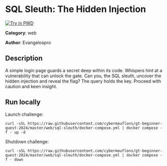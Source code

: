 # SQL Sleuth: The Hidden Injection

[![Try in PWD](https://raw.githubusercontent.com/play-with-docker/stacks/master/assets/images/button.png)](https://labs.play-with-docker.com/?stack=https://raw.githubusercontent.com/cybermouflons/gt-beginner-quest-2024/master/web/sql-sleuth/docker-compose.yml)


**Category**: web

**Author**: Evangelospro

## Description

A simple login page guards a secret deep within its code. Whispers hint at a vulnerability that can unlock the gate. Can you, the SQL sleuth, uncover the hidden injection and reveal the flag? The query holds the key. Proceed with caution and keen insight.



## Run locally

Launch challenge:
```
curl -sSL https://raw.githubusercontent.com/cybermouflons/gt-beginner-quest-2024/master/web/sql-sleuth/docker-compose.yml | docker compose -f - up -d
```

Shutdown challenge:
```
curl -sSL https://raw.githubusercontent.com/cybermouflons/gt-beginner-quest-2024/master/web/sql-sleuth/docker-compose.yml | docker compose -f - down
```
